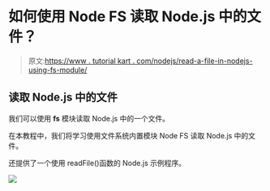 # 如何使用 Node FS 读取 Node.js 中的文件？

> 原文:[https://www . tutorial kart . com/nodejs/read-a-file-in-nodejs-using-fs-module/](https://www.tutorialkart.com/nodejs/read-a-file-in-nodejs-using-fs-module/)

## 读取 Node.js 中的文件

我们可以使用 **fs** 模块读取 Node.js 中的一个文件。

在本教程中，我们将学习使用文件系统内置模块 Node FS 读取 Node.js 中的文件。

还提供了一个使用 readFile()函数的 Node.js 示例程序。

[![](../Images/925da31b32d6bc3827932f6c8afb11bb.png)](https://www.tutorialkart.com/)
